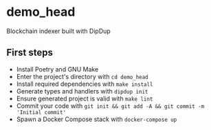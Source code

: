 # demo_head

Blockchain indexer built with DipDup

## First steps

* Install Poetry and GNU Make
* Enter the project's directory with `cd demo_head`
* Install required dependencies with `make install`
* Generate types and handlers with `dipdup init`
* Ensure generated project is valid with `make lint`
* Commit your code with `git init && git add -A && git commit -m 'Initial commit'` 
* Spawn a Docker Compose stack with `docker-compose up`